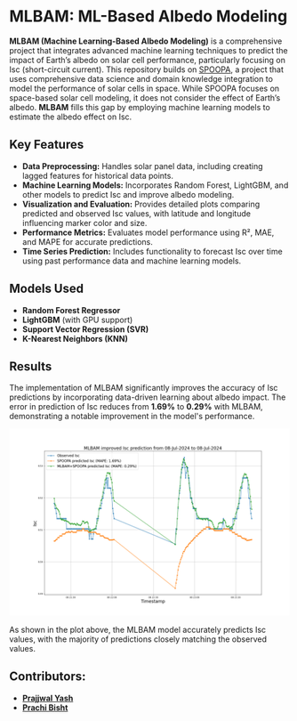 # MLBAM: ML-Based Albedo Modeling

**MLBAM (Machine Learning-Based Albedo Modeling)** is a comprehensive project that integrates advanced machine learning techniques to predict the impact of Earth’s albedo on solar cell performance, particularly focusing on Isc (short-circuit current). This repository builds on [SPOOPA](https://github.com/PrajjwalYash/spoopa), a project that uses comprehensive data science and domain knowledge integration to model the performance of solar cells in space. While SPOOPA focuses on space-based solar cell modeling, it does not consider the effect of Earth’s albedo. **MLBAM** fills this gap by employing machine learning models to estimate the albedo effect on Isc.

## Key Features
- **Data Preprocessing:** Handles solar panel data, including creating lagged features for historical data points.
- **Machine Learning Models:** Incorporates Random Forest, LightGBM, and other models to predict Isc and improve albedo modeling.
- **Visualization and Evaluation:** Provides detailed plots comparing predicted and observed Isc values, with latitude and longitude influencing marker color and size.
- **Performance Metrics:** Evaluates model performance using R², MAE, and MAPE for accurate predictions.
- **Time Series Prediction:** Includes functionality to forecast Isc over time using past performance data and machine learning models.

## Models Used
- **Random Forest Regressor**
- **LightGBM** (with GPU support)
- **Support Vector Regression (SVR)**
- **K-Nearest Neighbors (KNN)**

## Results
The implementation of MLBAM significantly improves the accuracy of Isc predictions by incorporating data-driven learning about albedo impact. The error in prediction of Isc reduces from **1.69%** to **0.29%** with MLBAM, demonstrating a notable improvement in the model's performance.

![MLBAM Results](results_mlbam.png)

As shown in the plot above, the MLBAM model accurately predicts Isc values, with the majority of predictions closely matching the observed values.

## Contributors:
- **[Prajjwal Yash](https://github.com/PrajjwalYash)**
- **[Prachi Bisht](https://github.com/bisht-prachi)**
